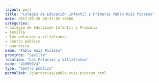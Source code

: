 ```yaml
---
layout: post
title: "Colegio de Educación Infantil y Primaria Pablo Ruiz Picasso"
date: 2017-09-20 20:57:05 +0200
categories:
- Colegio de Educación Infantil y Primaria
- sevilla
- los-palacios-y-villafranca
- Centro público
- guarderia
name: "Pablo Ruiz Picasso"
province: "Sevilla"
location: "Los Palacios y Villafranca"
code: "41009974"
type: "Centro público"
permalink: /guarderias/pablo-ruiz-picasso.html
---
```

